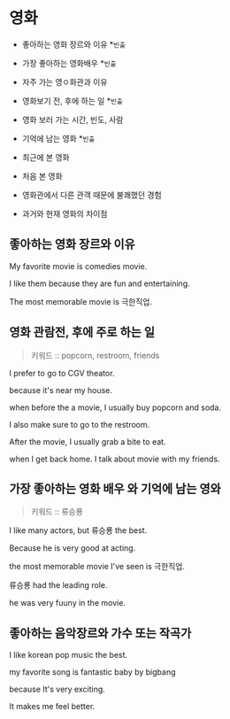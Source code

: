# 영화

- 좋아하는 영화 장르와 이유 \*`빈출`

- 가장 좋아하는 영화배우 \*`빈출`

- 자주 가는 영ㅇ화관과 이유

- 영화보기 전, 후에 하는 일 \*`빈출`
- 영화 보러 가는 시간, 빈도, 사람

- 기억에 남는 영화 \*`빈출`
- 최근에 본 영화
- 처음 본 영화
- 영화관에서 다른 관객 때문에 불쾌했던 경험

- 과거와 현재 영화의 차이점

## 좋아하는 영화 장르와 이유

My favorite movie is comedies movie.

I like them because they are fun and entertaining.

The most memorable movie is 극한직업.

## 영화 관람전, 후에 주로 하는 일

> 키워드 :: popcorn, restroom, friends

I prefer to go to CGV theator.

because it's near my house.

when before the a movie, I usually buy popcorn and soda.

I also make sure to go to the restroom.

After the movie, I usually grab a bite to eat.

when I get back home. I talk about movie with my friends.

## 가장 좋아하는 영화 배우 와 기억에 남는 영와

> 키워드 :: 류승룡

I like many actors, but 류승룡 the best.

Because he is very good at acting.

the most memorable movie I've seen is 극한직업.

류승룡 had the leading role.

he was very fuuny in the movie.


## 좋아하는 음악장르와 가수 또는 작곡가

I like korean pop music the best.

my favorite song is fantastic baby by bigbang

because It's very exciting.

It makes me feel better.

